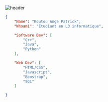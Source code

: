 ![header](https://capsule-render.vercel.app/api?type=waving&color=auto&height=220&section=header&text=Koutou&fontSize=60&animation=fadeIn&fontAlignY=38&desc=Developer&descAlignY=51&descAlign=62)


```json
{
    "Name": "Koutou Ange Patrick",
    "Whoami": "Étudiant en L3 informatique",

    "Software Dev": [
        "C++",
        "Java",
        "Python"
    ],

    "Web Dev": [
        "HTML/CSS",
        "Javascript",
        "Boostrap", 
        "SQL"
    ]

}
```
